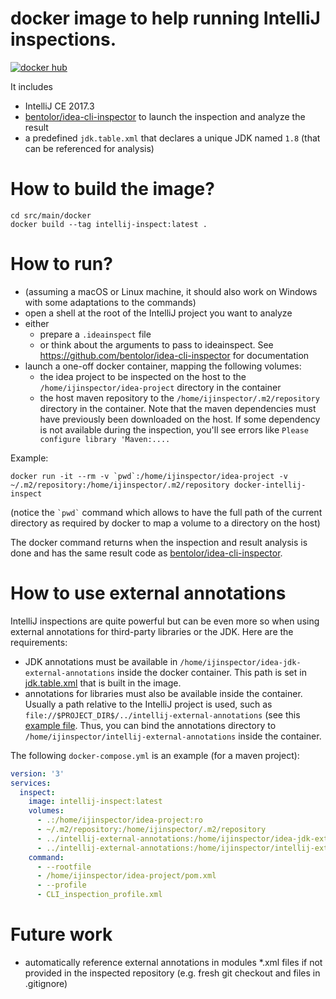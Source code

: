 # docker image to help running IntelliJ inspections.
[![docker hub](https://img.shields.io/badge/docker-hub-brightgreen.svg)](https://hub.docker.com/r/slaurent/intellij-inspect/)

It includes
- IntelliJ CE 2017.3
- [bentolor/idea-cli-inspector](https://github.com/bentolor/idea-cli-inspector) to launch the inspection and analyze the result
- a predefined `jdk.table.xml` that declares a unique JDK named `1.8` (that can be referenced for analysis)

# How to build the image?

```
cd src/main/docker
docker build --tag intellij-inspect:latest .
```

# How to run?
- (assuming a macOS or Linux machine, it should also work on Windows with some adaptations to the commands)
- open a shell at the root of the IntelliJ project you want to analyze
- either
  - prepare a `.ideainspect` file
  - or think about the arguments to pass to ideainspect. See https://github.com/bentolor/idea-cli-inspector for documentation
- launch a one-off docker container, mapping the following volumes:
  - the idea project to be inspected on the host to the `/home/ijinspector/idea-project` directory in the container
  - the host maven repository to the `/home/ijinspector/.m2/repository` directory in the container. Note that the maven dependencies must have previously been downloaded on the host. If some dependency is not available during the inspection, you'll see errors like `Please configure library 'Maven:....`

Example:

```
docker run -it --rm -v `pwd`:/home/ijinspector/idea-project -v ~/.m2/repository:/home/ijinspector/.m2/repository docker-intellij-inspect
```

(notice the `` `pwd` `` command which allows to have the full path of the current directory as required by docker to map a volume to a directory on the host)

The docker command returns when the inspection and result analysis is done and has the same result code as [bentolor/idea-cli-inspector](https://github.com/bentolor/idea-cli-inspector).

# How to use external annotations
IntelliJ inspections are quite powerful but can be even more so when using external annotations for third-party libraries or the JDK.
Here are the requirements:
- JDK annotations must be available in `/home/ijinspector/idea-jdk-external-annotations` inside the docker container. This path is set in [jdk.table.xml](src/main/docker/jdk.table.xml) that is built in the image.
- annotations for libraries must also be available inside the container. Usually a path relative to the IntelliJ project is used, such as `file://$PROJECT_DIR$/../intellij-external-annotations` (see this [example file](src/test/docker/external-annotations-enabled-maven-project/.idea/libraries/Maven__com_google_guava_guava_20_0.xml).
Thus, you can bind the annotations directory to `/home/ijinspector/intellij-external-annotations` inside the container.

The following `docker-compose.yml` is an example (for a maven project):
```yaml
version: '3'
services:
  inspect:
    image: intellij-inspect:latest
    volumes:
      - .:/home/ijinspector/idea-project:ro
      - ~/.m2/repository:/home/ijinspector/.m2/repository
      - ../intellij-external-annotations:/home/ijinspector/idea-jdk-external-annotations:ro
      - ../intellij-external-annotations:/home/ijinspector/intellij-external-annotations:ro
    command: 
      - --rootfile
      - /home/ijinspector/idea-project/pom.xml
      - --profile
      - CLI_inspection_profile.xml
```

# Future work
- automatically reference external annotations in modules *.xml files if not provided in the inspected repository (e.g. fresh git checkout and files in .gitignore)
